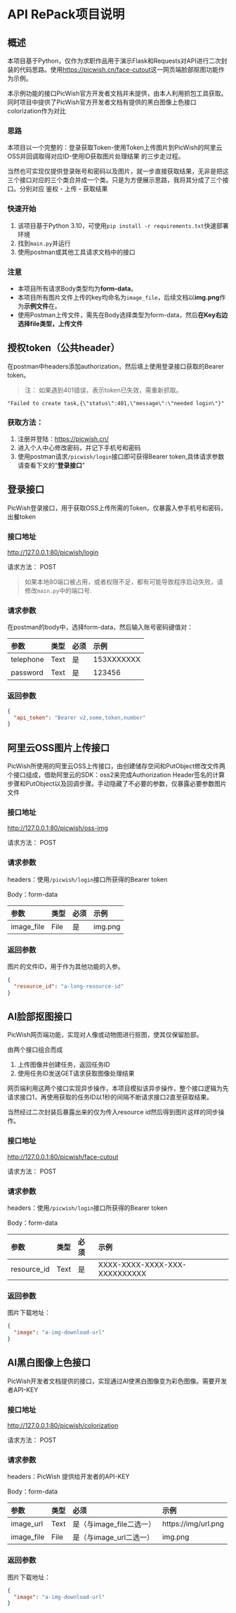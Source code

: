 # API RePack项目说明

## 概述

本项目基于Python，仅作为求职作品用于演示Flask和Requests对API进行二次封装的代码思路。使用<https://picwish.cn/face-cutout>这一网页端脸部抠图功能作为示例。

本示例功能的接口PicWish官方开发者文档并未提供，由本人利用抓包工具获取。同时项目中提供了PicWish官方开发者文档有提供的黑白图像上色接口colorization作为对比

### 思路

本项目以一个完整的：登录获取Token-使用Token上传图片到PicWish的阿里云OSS并回调取得对应ID-使用ID获取图片处理结果 的三步走过程。

当然也可实现仅提供登录账号和密码以及图片，就一步直接获取结果，无非是把这三个接口对应的三个类合并成一个类。只是为方便展示思路，我将其分成了三个接口。分别对应 鉴权 - 上传 - 获取结果

### 快速开始

1. 该项目基于Python 3.10，可使用`pip install -r requirements.txt`快速部署环境
2. 找到`main.py`并运行
3. 使用postman或其他工具请求文档中的接口

### 注意

- 本项目所有请求Body类型均为**form-data**。
- 本项目所有图片文件上传的key均命名为`image_file`，后续文档以**img.png**作为**示例文件**在。
- 使用Postman上传文件，需先在Body选择类型为form-data，然后**在Key右边选择file类型，上传文件**

## 授权token（公共header）

在postman中headers添加authorization，然后填上使用登录接口获取的Bearer token。

> 注： 如果遇到401错误，表示token已失效，需重新抓取。

```text
"Failed to create task,{\"status\":401,\"message\":\"needed login\"}"
```

### 获取方法：

1. 注册并登陆：<https://picwish.cn/>
2. 进入个人中心修改密码，并记下手机号和密码
3. 使用postman请求`/picwish/login`接口即可获得Bearer token,具体请求参数请查看下文的“**登录接口**”

## 登录接口

PicWish登录接口，用于获取OSS上传所需的Token，仅暴露入参手机号和密码，出餐token

### 接口地址

http://127.0.0.1:80/picwish/login

请求方法： POST

> 如果本地80端口被占用，或者权限不足，都有可能导致程序启动失败，请修改`main.py`中的端口号.

### 请求参数

在postman的body中，选择form-data，然后输入账号密码键值对：

| 参数        | 类型   | 必须 | 示例         |
|:----------|:-----|:---|:-----------|
| telephone | Text | 是  | 153XXXXXXX |
| password  | Text | 是  | 123456     |

### 返回参数

```json
{
  "api_token": "Bearer v2,some,token,number"
}
```

## 阿里云OSS图片上传接口

PicWish所使用的阿里云OSS上传接口，由创建储存空间和PutObject修改文件两个接口组成，借助阿里云的SDK：oss2来完成Authorization
Header签名的计算步骤和PutObject以及回调步骤。手动隐藏了不必要的参数，仅暴露必要参数图片文件

### 接口地址

http://127.0.0.1:80/picwish/oss-img

请求方法： POST

### 请求参数

headers：使用`/picwish/login`接口所获得的Bearer token

Body：form-data

| 参数         | 类型   | 必须 | 示例      |
|:-----------|:-----|:---|:--------|
| image_file | File | 是  | img.png |

### 返回参数

图片的文件ID，用于作为其他功能的入参。

```json
{
  "resource_id": "a-long-resource-id"
}
```

## AI脸部抠图接口

PicWish网页端功能，实现对人像或动物图进行抠图，使其仅保留脸部。

由两个接口组合而成
1. 上传图像并创建任务，返回任务ID
2. 使用任务ID发送GET请求获取图像处理结果

网页端利用这两个接口实现异步操作，本项目模拟该异步操作，整个接口逻辑为先请求接口1，再使用获取的任务ID以1秒的间隔不断请求接口2直至获取结果。

当然经过二次封装后暴露出来的仅为传入resource id然后得到图片这样的同步操作。

### 接口地址

http://127.0.0.1:80/picwish/face-cutout

请求方法： POST

### 请求参数

headers：使用`/picwish/login`接口所获得的Bearer token

Body：form-data

| 参数          | 类型   | 必须 | 示例                            |
|:------------|:-----|:---|:------------------------------|
| resource_id | Text | 是  | XXXX-XXXX-XXXX-XXX-XXXXXXXXXX |

### 返回参数

图片下载地址：

```json
{
  "image": "a-img-download-url"
}
```

## AI黑白图像上色接口

PicWish开发者文档提供的接口，实现通过AI使黑白图像变为彩色图像。需要开发者API-KEY

### 接口地址

http://127.0.0.1:80/picwish/colorization

请求方法： POST

### 请求参数

headers：PicWish 提供给开发者的API-KEY

Body：form-data

| 参数         | 类型   | 必须                | 示例                  |
|:-----------|:-----|:------------------|:--------------------|
| image_url  | Text | 是（与image_file二选一） | https://img/url.png |
| image_file | File | 是（与image_url二选一）  | img.png             |

### 返回参数

图片下载地址：

```json
{
  "image": "a-img-download-url"
}
```


